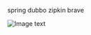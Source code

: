 spring dubbo zipkin brave

![Image text](https://raw.githubusercontent.com/xiaoshuaishuai/springboot-dubbo-zipkin-brave/master/static-img/web-ui.jpg)

